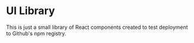 # UI Library

This is just a small library of React components created to test deployment to Github's npm registry.
